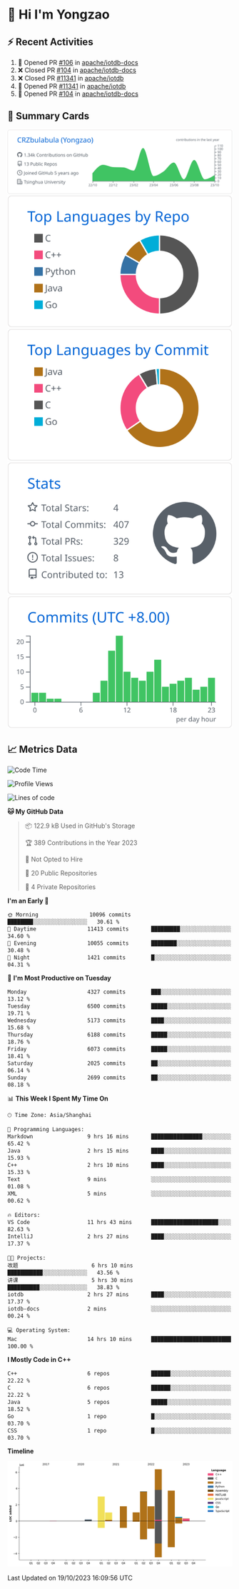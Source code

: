 # 👋 Hi I'm Yongzao

## ⚡ Recent Activities
<!--START_SECTION:activity-->
1. 💪 Opened PR [#106](https://github.com/apache/iotdb-docs/pull/106) in [apache/iotdb-docs](https://github.com/apache/iotdb-docs)
2. ❌ Closed PR [#104](https://github.com/apache/iotdb-docs/pull/104) in [apache/iotdb-docs](https://github.com/apache/iotdb-docs)
3. ❌ Closed PR [#11341](https://github.com/apache/iotdb/pull/11341) in [apache/iotdb](https://github.com/apache/iotdb)
4. 💪 Opened PR [#11341](https://github.com/apache/iotdb/pull/11341) in [apache/iotdb](https://github.com/apache/iotdb)
5. 💪 Opened PR [#104](https://github.com/apache/iotdb-docs/pull/104) in [apache/iotdb-docs](https://github.com/apache/iotdb-docs)
<!--END_SECTION:activity-->

## 🎑 Summary Cards

[![](https://raw.githubusercontent.com/CRZbulabula/CRZbulabula/main/profile-summary-card-output/github/0-profile-details.svg)](https://github.com/vn7n24fzkq/github-profile-summary-cards)
[![](https://raw.githubusercontent.com/CRZbulabula/CRZbulabula/main/profile-summary-card-output/github/1-repos-per-language.svg)](https://github.com/vn7n24fzkq/github-profile-summary-cards) [![](https://raw.githubusercontent.com/CRZbulabula/CRZbulabula/main/profile-summary-card-output/github/2-most-commit-language.svg)](https://github.com/vn7n24fzkq/github-profile-summary-cards)
[![](https://raw.githubusercontent.com/CRZbulabula/CRZbulabula/main/profile-summary-card-output/github/3-stats.svg)](https://github.com/vn7n24fzkq/github-profile-summary-cards) [![](https://raw.githubusercontent.com/CRZbulabula/CRZbulabula/main/profile-summary-card-output/github/4-productive-time.svg)](https://github.com/vn7n24fzkq/github-profile-summary-cards)

## 📈 Metrics Data

<!--START_SECTION:waka-->
![Code Time](http://img.shields.io/badge/Code%20Time-356%20hrs%2025%20mins-blue)

![Profile Views](http://img.shields.io/badge/Profile%20Views-9-blue)

![Lines of code](https://img.shields.io/badge/From%20Hello%20World%20I%27ve%20Written-23.4%20million%20lines%20of%20code-blue)

**🐱 My GitHub Data** 

> 📦 122.9 kB Used in GitHub's Storage 
 > 
> 🏆 389 Contributions in the Year 2023
 > 
> 🚫 Not Opted to Hire
 > 
> 📜 20 Public Repositories 
 > 
> 🔑 4 Private Repositories 
 > 
**I'm an Early 🐤** 

```text
🌞 Morning                10096 commits       ████████░░░░░░░░░░░░░░░░░   30.61 % 
🌆 Daytime                11413 commits       █████████░░░░░░░░░░░░░░░░   34.60 % 
🌃 Evening                10055 commits       ████████░░░░░░░░░░░░░░░░░   30.48 % 
🌙 Night                  1421 commits        █░░░░░░░░░░░░░░░░░░░░░░░░   04.31 % 
```
📅 **I'm Most Productive on Tuesday** 

```text
Monday                   4327 commits        ███░░░░░░░░░░░░░░░░░░░░░░   13.12 % 
Tuesday                  6500 commits        █████░░░░░░░░░░░░░░░░░░░░   19.71 % 
Wednesday                5173 commits        ████░░░░░░░░░░░░░░░░░░░░░   15.68 % 
Thursday                 6188 commits        █████░░░░░░░░░░░░░░░░░░░░   18.76 % 
Friday                   6073 commits        █████░░░░░░░░░░░░░░░░░░░░   18.41 % 
Saturday                 2025 commits        ██░░░░░░░░░░░░░░░░░░░░░░░   06.14 % 
Sunday                   2699 commits        ██░░░░░░░░░░░░░░░░░░░░░░░   08.18 % 
```


📊 **This Week I Spent My Time On** 

```text
🕑︎ Time Zone: Asia/Shanghai

💬 Programming Languages: 
Markdown                 9 hrs 16 mins       ████████████████░░░░░░░░░   65.42 % 
Java                     2 hrs 15 mins       ████░░░░░░░░░░░░░░░░░░░░░   15.93 % 
C++                      2 hrs 10 mins       ████░░░░░░░░░░░░░░░░░░░░░   15.33 % 
Text                     9 mins              ░░░░░░░░░░░░░░░░░░░░░░░░░   01.08 % 
XML                      5 mins              ░░░░░░░░░░░░░░░░░░░░░░░░░   00.62 % 

🔥 Editors: 
VS Code                  11 hrs 43 mins      █████████████████████░░░░   82.63 % 
IntelliJ                 2 hrs 27 mins       ████░░░░░░░░░░░░░░░░░░░░░   17.37 % 

🐱‍💻 Projects: 
改题                       6 hrs 10 mins       ███████████░░░░░░░░░░░░░░   43.56 % 
讲课                       5 hrs 30 mins       ██████████░░░░░░░░░░░░░░░   38.83 % 
iotdb                    2 hrs 27 mins       ████░░░░░░░░░░░░░░░░░░░░░   17.37 % 
iotdb-docs               2 mins              ░░░░░░░░░░░░░░░░░░░░░░░░░   00.24 % 

💻 Operating System: 
Mac                      14 hrs 10 mins      █████████████████████████   100.00 % 
```

**I Mostly Code in C++** 

```text
C++                      6 repos             ██████░░░░░░░░░░░░░░░░░░░   22.22 % 
C                        6 repos             ██████░░░░░░░░░░░░░░░░░░░   22.22 % 
Java                     5 repos             █████░░░░░░░░░░░░░░░░░░░░   18.52 % 
Go                       1 repo              █░░░░░░░░░░░░░░░░░░░░░░░░   03.70 % 
CSS                      1 repo              █░░░░░░░░░░░░░░░░░░░░░░░░   03.70 % 
```



**Timeline**

![Lines of Code chart](https://raw.githubusercontent.com/CRZbulabula/CRZbulabula/main/assets/bar_graph.png)


 Last Updated on 19/10/2023 16:09:56 UTC
<!--END_SECTION:waka-->


